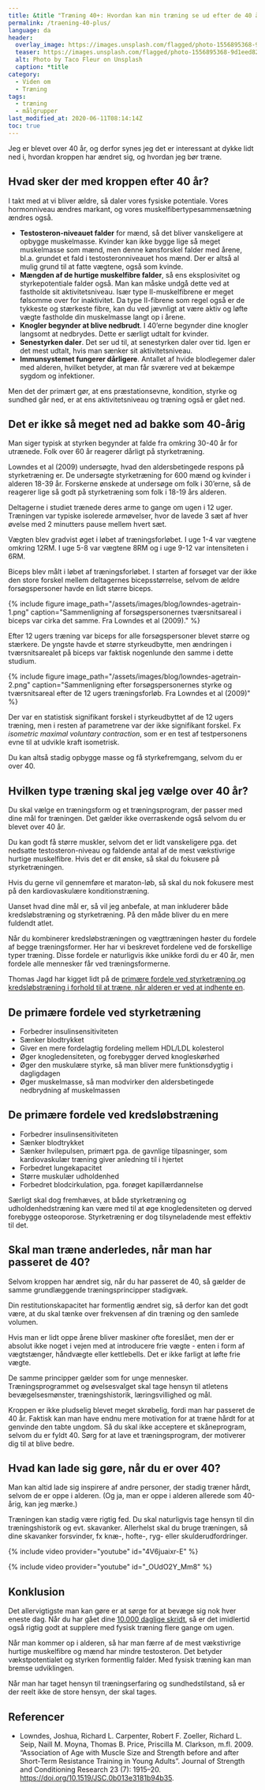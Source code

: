 ```yaml
---
title: &title "Træning 40+: Hvordan kan min træning se ud efter de 40 år"
permalink: /traening-40-plus/
language: da
header:
  overlay_image: https://images.unsplash.com/flagged/photo-1556895368-9d1eed826c58?ixlib=rb-1.2.1&ixid=eyJhcHBfaWQiOjEyMDd9&auto=format&fit=crop&w=1900&q=5
  teaser: https://images.unsplash.com/flagged/photo-1556895368-9d1eed826c58?ixlib=rb-1.2.1&ixid=eyJhcHBfaWQiOjEyMDd9&auto=format&fit=crop&w=400&q=5
  alt: Photo by Taco Fleur on Unsplash
  caption: *title
category:
  - Viden om
  - Træning
tags:
  - træning
  - målgrupper
last_modified_at: 2020-06-11T08:14:14Z
toc: true
---
```


Jeg er blevet over 40 år, og derfor synes jeg det er interessant at dykke lidt ned i, hvordan kroppen har ændret sig, og hvordan jeg bør træne. 

## Hvad sker der med kroppen efter 40 år?

I takt med at vi bliver ældre, så daler vores fysiske potentiale. Vores hormonniveau ændres markant, og vores muskelfibertypesammensætning ændres også.

- **Testosteron-niveauet falder** for mænd, så det bliver vanskeligere at opbygge muskelmasse. Kvinder kan ikke bygge lige så meget muskelmasse som mænd, men denne kønsforskel falder med årene, bl.a. grundet et fald i testosteronniveauet hos mænd. Der er altså al mulig grund til at fatte vægtene, også som kvinde.
- **Mængden af de hurtige muskelfibre falder**, så ens eksplosivitet og styrkepotentiale falder også. Man kan måske undgå dette ved at fastholde sit aktivitetsniveau. Især type II-muskelfibrene er meget følsomme over for inaktivitet. Da type II-fibrene som regel også er de tykkeste og stærkeste fibre, kan du ved jævnligt at være aktiv og løfte vægte fastholde din muskelmasse langt op i årene.
- **Knogler begynder at blive nedbrudt**. I 40’erne begynder dine knogler langsomt at nedbrydes. Dette er særligt udtalt for kvinder.
- **Senestyrken daler**. Det ser ud til, at senestyrken daler over tid. Igen er det mest udtalt, hvis man sænker sit aktivitetsniveau.
- **Immunsystemet fungerer dårligere**. Antallet af hvide blodlegemer daler med alderen, hvilket betyder, at man får sværere ved at bekæmpe sygdom og infektioner. 

Men det der primært gør, at ens præstationsevne, kondition, styrke og sundhed går ned, er at ens aktivitetsniveau og træning også er gået ned.

## Det er ikke så meget ned ad bakke som 40-årig

Man siger typisk at styrken begynder at falde fra omkring 30-40 år for utrænede. Folk over 60 år reagerer dårligt på styrketræning. 

Lowndes et al (2009) undersøgte, hvad den aldersbetingede respons på styrketræning er. De undersøgte styrketræning for 600 mænd og kvinder i alderen 18-39 år. Forskerne ønskede at undersøge om folk i 30’erne, så de reagerer lige så godt på styrketræning som folk i 18-19 års alderen. 

Deltagerne i studiet trænede deres arme to gange om ugen i 12 uger. Træningen var typiske isolerede armøvelser, hvor de lavede 3 sæt af hver øvelse med 2 minutters pause mellem hvert sæt.

Vægten blev gradvist øget i løbet af træningsforløbet. I uge 1-4 var vægtene omkring 12RM. I uge 5-8 var vægtene 8RM og i uge 9-12 var intensiteten i 6RM.

Biceps blev målt i løbet af træningsforløbet. I starten af forsøget var der ikke den store forskel mellem deltagernes bicepsstørrelse, selvom de ældre forsøgspersoner havde en lidt større biceps. 

{% include figure image_path="/assets/images/blog/lowndes-agetrain-1.png" caption="Sammenligning af forsøgspersonernes tværsnitsareal i biceps var cirka det samme. Fra Lowndes et al (2009)." %}

Efter 12 ugers træning var biceps for alle forsøgspersoner blevet større og stærkere. De yngste havde et større styrkeudbytte, men ændringen i tværsnitsarealet på biceps var faktisk nogenlunde den samme i dette studium.

{% include figure image_path="/assets/images/blog/lowndes-agetrain-2.png" caption="Sammenligning efter forsøgspersonernes styrke og tværsnitsareal efter de 12 ugers træningsforløb. Fra Lowndes et al (2009)" %}

Der var en statistisk signifikant forskel i styrkeudbyttet af de 12 ugers træning, men i resten af parametrene var der ikke signifikant forskel. Fx _isometric maximal voluntary contraction_, som er en test af testpersonens evne til at udvikle kraft isometrisk. 

Du kan altså stadig opbygge masse og få styrkefremgang, selvom du er over 40.  

## Hvilken type træning skal jeg vælge over 40 år?

Du skal vælge en træningsform og et træningsprogram, der passer med dine mål for træningen. Det gælder ikke overraskende også selvom du er blevet over 40 år. 

Du kan godt få større muskler, selvom det er lidt vanskeligere pga. det nedsatte testosteron-niveau og faldende antal af de mest vækstivrige hurtige muskelfibre. Hvis det er dit ønske, så skal du fokusere på styrketræningen.

Hvis du gerne vil gennemføre et maraton-løb, så skal du nok fokusere mest på den kardiovaskulære konditionstræning.

Uanset hvad dine mål er, så vil jeg anbefale, at man inkluderer både kredsløbstræning og styrketræning. På den måde bliver du en mere fuldendt atlet.

Når du kombinerer kredsløbstræningen og vægttræningen høster du fordele af begge træningsformer. Her har vi beskrevet fordelene ved de forskellige typer træning. Disse fordele er naturligvis ikke unikke fordi du er 40 år, men fordele alle mennesker får ved træningsformerne.

Thomas Jagd har kigget lidt på de [primære fordele ved styrketræning og kredsløbstræning i forhold til at træne, når alderen er ved at indhente en](https://www.bodylab.dk/shop/traening-efter-de-2056c1.html).

## De primære fordele ved styrketræning

- Forbedrer insulinsensitiviteten
- Sænker blodtrykket
- Giver en mere fordelagtig fordeling mellem HDL/LDL kolesterol
- Øger knogledensiteten, og forebygger derved knogleskørhed
- Øger den muskulære styrke, så man bliver mere funktionsdygtig i dagligdagen
- Øger muskelmasse, så man modvirker den aldersbetingede nedbrydning af muskelmassen

## De primære fordele ved kredsløbstræning

- Forbedrer insulinsensitiviteten
- Sænker blodtrykket
- Sænker hvilepulsen, primært pga. de gavnlige tilpasninger, som kardiovaskulær træning giver anledning til i hjertet
- Forbedret lungekapacitet
- Større muskulær udholdenhed
- Forbedret blodcirkulation, pga. forøget kapillærdannelse

Særligt skal dog fremhæves, at både styrketræning og udholdenhedstræning kan være med til at øge knogledensiteten og derved forebygge osteoporose. Styrketræning er dog tilsyneladende mest effektiv til det.

## Skal man træne anderledes, når man har passeret de 40?

Selvom kroppen har ændret sig, når du har passeret de 40, så gælder de samme grundlæggende træningsprincipper stadigvæk. 

Din restitutionskapacitet har formentlig ændret sig, så derfor kan det godt være, at du skal tænke over frekvensen af din træning og den samlede volumen. 

Hvis man er lidt oppe årene bliver maskiner ofte foreslået, men der er absolut ikke noget i vejen med at introducere frie vægte - enten i form af vægtstænger, håndvægte eller kettlebells. Det er ikke farligt at løfte frie vægte.

De samme principper gælder som for unge mennesker. Træningsprogrammet og øvelsesvalget skal tage hensyn til atletens bevægelsesmønster, træningshistorik, læringsvillighed og mål. 

Kroppen er ikke pludselig blevet meget skrøbelig, fordi man har passeret de 40 år. Faktisk kan man have endnu mere motivation for at træne hårdt for at genvinde den tabte ungdom. Så du skal ikke acceptere et skåneprogram, selvom du er fyldt 40. Sørg for at lave et træningsprogram, der motiverer dig til at blive bedre.

## Hvad kan lade sig gøre, når du er over 40?

Man kan altid lade sig inspirere af andre personer, der stadig træner hårdt, selvom de er oppe i alderen. (Og ja, man er oppe i alderen allerede som 40-årig, kan jeg mærke.)

Træningen kan stadig være rigtig fed. Du skal naturligvis tage hensyn til din træningshistorik og evt. skavanker. Allerhelst skal du bruge træningen, så dine skavanker forsvinder, fx knæ-, hofte-, ryg- eller skulderudfordringer.

{% include video provider="youtube" id="4V6juaixr-E" %}

{% include video provider="youtube" id="_OUdO2Y_Mm8" %}

## Konklusion

Det allervigtigste man kan gøre er at sørge for at bevæge sig nok hver eneste dag. Når du har gået dine [10.000 daglige skridt](/skridt-pr-km-10000/), så er det imidlertid også rigtig godt at supplere med fysisk træning flere gange om ugen. 

Når man kommer op i alderen, så har man færre af de mest vækstivrige hurtige muskelfibre og mænd har mindre testosteron. Det betyder vækstpotentialet og styrken formentlig falder. Med fysisk træning kan man bremse udviklingen. 

Når man har taget hensyn til træningserfaring og sundhedstilstand, så er der reelt ikke de store hensyn, der skal tages.

## Referencer

- Lowndes, Joshua, Richard L. Carpenter, Robert F. Zoeller, Richard L. Seip, Naill M. Moyna, Thomas B. Price, Priscilla M. Clarkson, m.fl. 2009. “Association of Age with Muscle Size and Strength before and after Short-Term Resistance Training in Young Adults”. Journal of Strength and Conditioning Research 23 (7): 1915–20. <https://doi.org/10.1519/JSC.0b013e3181b94b35>.
